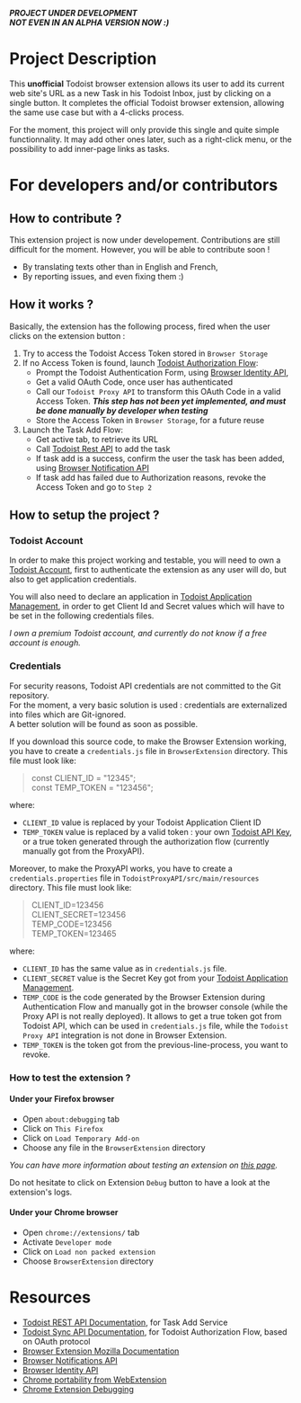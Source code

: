 ***PROJECT UNDER DEVELOPMENT***    
***NOT EVEN IN AN ALPHA VERSION NOW :)***


# Project Description

This **unofficial** Todoist browser extension allows its user to add its current web site's URL as a new Task in his Todoist Inbox, just by clicking on a single button. It completes the official Todoist browser extension, allowing the same use case but with a 4-clicks process.    

For the moment, this project will only provide this single and quite simple functionnality. It may add other ones later, such as a right-click menu, or the possibility to add inner-page links as tasks.     

# For developers and/or contributors

## How to contribute ?

This extension project is now under developement. Contributions are still difficult for the moment. However, you will be able to contribute soon !
- By translating texts other than in English and French,
- By reporting issues, and even fixing them :)

## How it works ?

Basically, the extension has the following process, fired when the user clicks on the extension button :

1. Try to access the Todoist Access Token stored in `Browser Storage`
2. If no Access Token is found, launch [Todoist Authorization Flow](https://developer.todoist.com/sync/v8/#authorization):
    - Prompt the Todoist Authentication Form, using [Browser Identity API](https://developer.mozilla.org/en-US/docs/Mozilla/Add-ons/WebExtensions/API/identity),
    - Get a valid OAuth Code, once user has authenticated
    - Call our `Todoist Proxy API` to transform this OAuth Code in a valid Access Token. ***This step has not been yet implemented, and must be done manually by developer when testing***
    - Store the Access Token in `Browser Storage`, for a future reuse
3. Launch the Task Add Flow:
    - Get active tab, to retrieve its URL
    - Call [Todoist Rest API](https://developer.todoist.com/rest/v1/#create-a-new-task) to add the task
    - If task add is a success, confirm the user the task has been added, using [Browser Notification API](https://developer.mozilla.org/en-US/docs/Mozilla/Add-ons/WebExtensions/API/notifications)
    - If task add has failed due to Authorization reasons, revoke the Access Token and go to `Step 2` 

## How to setup the project ?

### Todoist Account

In order to make this project working and testable, you will need to own a [Todoist Account](https://todoist.com), first to authenticate the extension as any user will do, but also to get application credentials.  

You will also need to declare an application in [Todoist Application Management](https://developer.todoist.com/appconsole.html), in order to get Client Id and Secret values which will have to be set in the following credentials files.  

*I own a premium Todoist account, and currently do not know if a free account is enough.*  

### Credentials

For security reasons, Todoist API credentials are not committed to the Git repository.  
For the moment, a very basic solution is used : credentials are externalized into files which are Git-ignored.  
A better solution will be found as soon as possible.

If you download this source code, to make the Browser Extension working, you have to create a `credentials.js` file in `BrowserExtension` directory. This file must look like:  
> const CLIENT_ID = "12345";  
> const TEMP_TOKEN = "123456";  

where:
- `CLIENT_ID` value is replaced by your Todoist Application Client ID
- `TEMP_TOKEN` value is replaced by a valid token : your own [Todoist API Key](https://todoist.com/prefs/integrations), or a true token generated through the authorization flow (currently manually got from the ProxyAPI).

Moreover, to make the ProxyAPI works, you have to create a `credentials.properties` file in `TodoistProxyAPI/src/main/resources` directory. This file must look like:
> CLIENT_ID=123456  
> CLIENT_SECRET=123456  
> TEMP_CODE=123456  
> TEMP_TOKEN=123465  

where:
- `CLIENT_ID` has the same value as in `credentials.js` file.
- `CLIENT_SECRET` value is the Secret Key got from your [Todoist Application Management](https://developer.todoist.com/appconsole.html).
- `TEMP_CODE` is the code generated by the Browser Extension during Authentication Flow and manually got in the browser console (while the Proxy API is not really deployed). It allows to get a true token got from Todoist API, which can be used in `credentials.js` file, while the `Todoist Proxy API` integration is not done in Browser Extension. 
- `TEMP_TOKEN` is the token got from the previous-line-process, you want to revoke.

### How to test the extension ?

#### Under your Firefox browser
 
- Open `about:debugging` tab 
- Click on `This Firefox`
- Click on `Load Temporary Add-on`
- Choose any file in the `BrowserExtension` directory

*You can have more information about testing an extension on [this page](https://developer.mozilla.org/en-US/docs/Mozilla/Add-ons/WebExtensions/Your_first_WebExtension).*  

Do not hesitate to click on Extension `Debug` button to have a look at the extension's logs.

#### Under your Chrome browser

- Open `chrome://extensions/` tab
- Activate `Developer mode`
- Click on `Load non packed extension`
- Choose `BrowserExtension` directory    

# Resources

- [Todoist REST API Documentation](https://developer.todoist.com/rest/v1/#create-a-new-task), for Task Add Service
- [Todoist Sync API Documentation](https://developer.todoist.com/sync/v8/#authorization), for Todoist Authorization Flow, based on OAuth protocol
- [Browser Extension Mozilla Documentation](https://developer.mozilla.org/en-US/docs/Mozilla/Add-ons/WebExtensions/Your_first_WebExtension)
- [Browser Notifications API](https://developer.mozilla.org/en-US/docs/Mozilla/Add-ons/WebExtensions/API/notifications)
- [Browser Identity API](https://developer.mozilla.org/en-US/docs/Mozilla/Add-ons/WebExtensions/API/identity)
- [Chrome portability from WebExtension](https://developer.mozilla.org/en-US/docs/Mozilla/Add-ons/WebExtensions/Chrome_incompatibilities)
- [Chrome Extension Debugging](https://developer.chrome.com/extensions/tut_debugging)